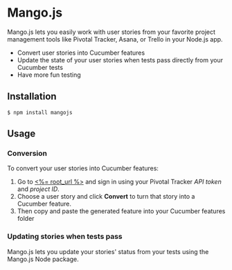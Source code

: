 Mango.js
===

Mango.js lets you easily work with user stories from your favorite project management tools like Pivotal Tracker, Asana, or Trello in your Node.js app.



* Convert user stories into Cucumber features
* Update the state of your user stories when tests pass directly from  your Cucumber tests
* Have more fun testing

## Installation

`$ npm install mangojs`

## Usage

### Conversion

To convert your user stories into Cucumber features:

1. Go to [<%= root_url %>](<%= root_path %>) and sign in using
your Pivotal Tracker *API token* and *project ID*.
2. Choose a user story and click **Convert** to turn that story into a Cucumber feature.
3. Then copy and paste the generated feature into your Cucumber features folder

### Updating stories when tests pass

Mango.js lets you update your stories' status from your tests using the Mango.js Node package.
